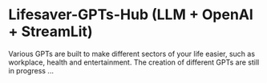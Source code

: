 # Lifesaver-GPTs-Hub (LLM + OpenAI + StreamLit)
Various GPTs are built to make different sectors of your life easier, such as workplace, health and entertainment. The creation of different GPTs are still in progress ...
